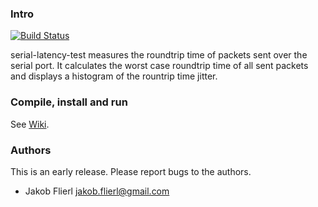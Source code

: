### Intro

[![Build Status](https://travis-ci.org/koppi/serial-latency-test.png?branch=master)](https://travis-ci.org/koppi/serial-latency-test)

serial-latency-test measures the roundtrip time of packets sent over
the serial port. It calculates the worst case roundtrip time of all
sent packets and displays a histogram of the rountrip time jitter.

### Compile, install and run

See [Wiki](https://github.com/koppi/serial-latency-test/wiki).

### Authors

This is an early release. Please report bugs to the authors.

 * Jakob Flierl <jakob.flierl@gmail.com>

